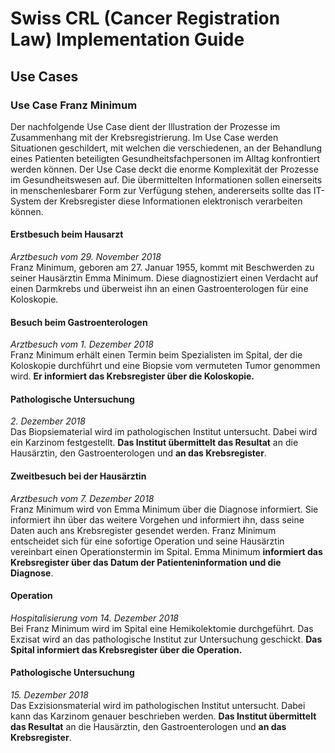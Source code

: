 # Swiss CRL (Cancer Registration Law) Implementation Guide

## Use Cases

### Use Case Franz Minimum 
Der nachfolgende Use Case dient der Illustration der Prozesse im Zusammenhang mit der Krebsregistrierung. Im Use Case werden Situationen geschildert, mit welchen die verschiedenen, an der Behandlung eines Patienten beteiligten Gesundheitsfachpersonen im Alltag konfrontiert werden können. Der Use Case deckt die enorme Komplexität der Prozesse im Gesundheitswesen auf. Die übermittelten Informationen sollen einerseits in menschenlesbarer Form zur Verfügung stehen, andererseits sollte das IT-System der Krebsregister diese Informationen elektronisch verarbeiten können.

#### Erstbesuch beim Hausarzt 
*Arztbesuch vom 29. November 2018*  
Franz Minimum, geboren am 27. Januar 1955, kommt mit Beschwerden zu seiner Hausärztin Emma Minimum. Diese diagnostiziert einen Verdacht auf einen Darmkrebs und überweist ihn an einen Gastroenterologen für eine Koloskopie.

#### Besuch beim Gastroenterologen
*Arztbesuch vom 1. Dezember 2018*  
Franz Minimum erhält einen Termin beim Spezialisten im Spital, der die Koloskopie durchführt und eine Biopsie vom vermuteten Tumor genommen wird. **Er informiert das Krebsregister über die Koloskopie.**

#### Pathologische Untersuchung
*2. Dezember 2018*  
Das Biopsiematerial wird im pathologischen Institut untersucht. Dabei wird ein Karzinom festgestellt. **Das Institut übermittelt das Resultat** an die Hausärztin, den Gastroenterologen und **an das Krebsregister**.

#### Zweitbesuch bei der Hausärztin
*Arztbesuch vom 7. Dezember 2018*  
Franz Minimum wird von Emma Minimum über die Diagnose informiert. Sie informiert ihn über das weitere Vorgehen und informiert ihn, dass seine Daten auch ans Krebsregister gesendet werden. Franz Minimum entscheidet sich für eine sofortige Operation und seine Hausärztin vereinbart einen Operationstermin im Spital. Emma Minimum **informiert das Krebsregister über das Datum der Patienteninformation und die Diagnose**.

#### Operation
*Hospitalisierung vom 14. Dezember 2018*  
Bei Franz Minimum wird im Spital eine Hemikolektomie durchgeführt. Das Exzisat wird an das pathologische Institut zur Untersuchung geschickt. **Das Spital informiert das Krebsregister über die Operation.**

#### Pathologische Untersuchung
*15. Dezember 2018*  
Das Exzisionsmaterial wird im pathologischen Institut untersucht. Dabei kann das Karzinom genauer beschrieben werden. **Das Institut übermittelt das Resultat** an die Hausärztin, den Gastroenterologen und **an das Krebsregister**.